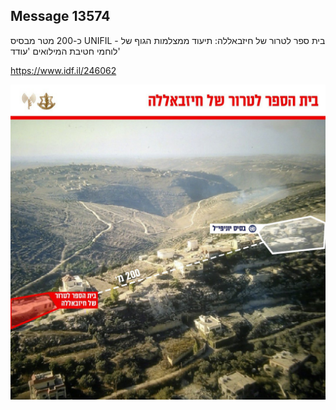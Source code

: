 ## Message 13574

כ-200 מטר מבסיס UNIFIL - בית ספר לטרור של חיזבאללה:
תיעוד ממצלמות הגוף של לוחמי חטיבת המילואים 'עודד'

https://www.idf.il/246062

![Photo](13574/13574_photo.jpg)
